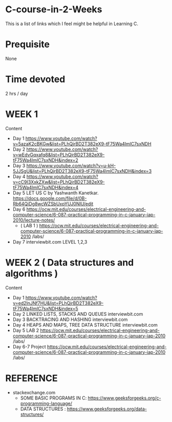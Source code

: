 # C-course-in-2-Weeks
This is a list of links which I feel might be helpful in Learning C.
# Prequisite
None
# Time devoted
2 hrs / day
# WEEK 1
Content
 * Day 1
 https://www.youtube.com/watch?v=5azaK2cBKGw&list=PLhQjrBD2T382eX9-tF75Wa4lmlC7sxNDH
 * Day 2
 https://www.youtube.com/watch?v=wEdvGqxafq8&list=PLhQjrBD2T382eX9-tF75Wa4lmlC7sxNDH&index=2
 * Day 3
 https://www.youtube.com/watch?v=u-kH-5JJSgU&list=PLhQjrBD2T382eX9-tF75Wa4lmlC7sxNDH&index=3
 * Day 4
 https://www.youtube.com/watch?v=cC9I3XxkZXw&list=PLhQjrBD2T382eX9-tF75Wa4lmlC7sxNDH&index=4
 * Day 5
  LET US C by Yashwanth Kanetkar.
  https://docs.google.com/file/d/0B-Rb64QiDg8wcWZSbUxpYUJ0NlU/edit
 * Day 6
  https://ocw.mit.edu/courses/electrical-engineering-and-computer-science/6-087-practical-programming-in-c-january-iap-2010/lecture-notes/
   * ( LAB 1 )
      https://ocw.mit.edu/courses/electrical-engineering-and-computer-science/6-087-practical-programming-in-c-january-iap-2010     /labs/
 * Day 7
   interviewbit.com
   LEVEL 1,2,3
# WEEK 2 ( Data structures and algorithms )
Content
 * Day 1
   https://www.youtube.com/watch?v=ed2lnJNf7HU&list=PLhQjrBD2T382eX9-tF75Wa4lmlC7sxNDH&index=5
 * Day 2
   LINKED LISTS, STACKS AND QUEUES
   interviewbit.com
 * Day 3
   BACKTRACING AND HASHING
   interviewbit.com
 * Day 4
   HEAPS AND MAPS, TREE DATA STRUCTURE
   interviewbit.com
 * Day 5
   LAB 2
   https://ocw.mit.edu/courses/electrical-engineering-and-computer-science/6-087-practical-programming-in-c-january-iap-2010     /labs/
 * Day 6-7
   Project
   https://ocw.mit.edu/courses/electrical-engineering-and-computer-science/6-087-practical-programming-in-c-january-iap-2010     /labs/
 
 # REFERENCE
   * stackexchange.com
     * SOME BASIC PROGRAMS IN C:
        https://www.geeksforgeeks.org/c-programming-language/
     * DATA STRUCTURES : 
        https://www.geeksforgeeks.org/data-structures/
